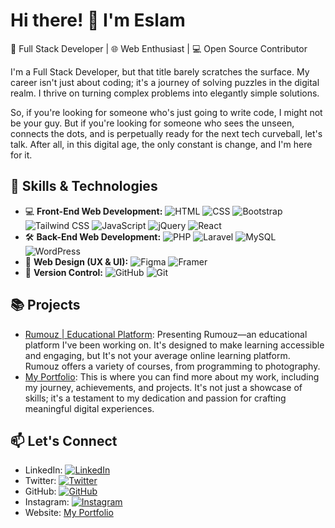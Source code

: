 # Hi there! 👋 I'm Eslam

🚀 Full Stack Developer | 🌐 Web Enthusiast | 💻 Open Source Contributor

I'm a Full Stack Developer, but that title barely scratches the surface. My career isn't just about coding; it's a journey of solving puzzles in the digital realm. I thrive on turning complex problems into elegantly simple solutions.

So, if you're looking for someone who's just going to write code, I might not be your guy. But if you're looking for someone who sees the unseen, connects the dots, and is perpetually ready for the next tech curveball, let's talk. After all, in this digital age, the only constant is change, and I'm here for it.

## 🔧 Skills & Technologies
- 💻 **Front-End Web Development:** 
  ![HTML](https://img.shields.io/badge/HTML5-E34F26?style=flat-square&logo=html5&logoColor=white)
  ![CSS](https://img.shields.io/badge/CSS3-1572B6?style=flat-square&logo=css3&logoColor=white)
  ![Bootstrap](https://img.shields.io/badge/Bootstrap-7952B3?style=flat-square&logo=bootstrap&logoColor=white)
  ![Tailwind CSS](https://img.shields.io/badge/Tailwind_CSS-38B2AC?style=flat-square&logo=tailwind-css&logoColor=white)
  ![JavaScript](https://img.shields.io/badge/JavaScript-F7DF1E?style=flat-square&logo=javascript&logoColor=black)
  ![jQuery](https://img.shields.io/badge/jQuery-0769AD?style=flat-square&logo=jquery&logoColor=white)
  ![React](https://img.shields.io/badge/React-61DAFB?style=flat-square&logo=react&logoColor=white)
- 🛠️ **Back-End Web Development:** 
  ![PHP](https://img.shields.io/badge/PHP-777BB4?style=flat-square&logo=php&logoColor=white)
  ![Laravel](https://img.shields.io/badge/Laravel-FF2D20?style=flat-square&logo=laravel&logoColor=white)
  ![MySQL](https://img.shields.io/badge/MySQL-4479A1?style=flat-square&logo=mysql&logoColor=white)
  ![WordPress](https://img.shields.io/badge/WordPress-21759B?style=flat-square&logo=wordpress&logoColor=white)
- 🎨 **Web Design (UX & UI):** 
  ![Figma](https://img.shields.io/badge/Figma-F24E1E?style=flat-square&logo=figma&logoColor=white)
  ![Framer](https://img.shields.io/badge/Framer-008EE2?style=flat-square&logo=framer&logoColor=white)
- 🔗 **Version Control:** 
  ![GitHub](https://img.shields.io/badge/GitHub-181717?style=flat-square&logo=github&logoColor=white)
  ![Git](https://img.shields.io/badge/Git-F05032?style=flat-square&logo=git&logoColor=white)


## 📚 Projects
- [Rumouz | Educational Platform](https://romuz.cali-ts.com/): Presenting Rumouz—an educational platform I've been working on. It's designed to make learning accessible and engaging, but It's not your average online learning platform. Rumouz offers a variety of courses, from programming to photography.
- [My Portfolio](https://protfolioweb.vercel.app/): This is where you can find more about my work, including my journey, achievements, and projects. It's not just a showcase of skills; it's a testament to my dedication and passion for crafting meaningful digital experiences.


## 📫 Let's Connect
- LinkedIn: [![LinkedIn](https://img.shields.io/badge/LinkedIn-0077B5?style=flat-square&logo=linkedin&logoColor=white)](https://www.linkedin.com/in/eslamdev/)
- Twitter: [![Twitter](https://img.shields.io/badge/Twitter-1DA1F2?style=flat-square&logo=twitter&logoColor=white)](https://twitter.com/eslampy)
- GitHub: [![GitHub](https://img.shields.io/badge/GitHub-181717?style=flat-square&logo=github&logoColor=white)](https://github.com/EslamPy)
- Instagram: [![Instagram](https://img.shields.io/badge/Instagram-E4405F?style=flat-square&logo=instagram&logoColor=white)](https://www.instagram.com/eslam.py/)
- Website: [My Portfolio](https://protfolioweb.vercel.app/)
